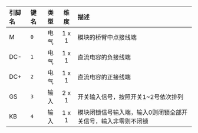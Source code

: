 <!--
DO NOT EDIT THIS FILE DIRECTLY.
This file is generated by tools/comp-docs.js.
All changes will be overwritten by regeneration.
-->

<slot class="model-pins">

| 引脚名 | 键名 | 类型 | 维度 | 描述 |
|:------ |:---- |:----:|:----:|:---- |
| M | `0` | 电气 | 1 x 1 | 模块的桥臂中点接线端 |
| DC\- | `1` | 电气 | 1 x 1 | 直流电容的负接线端 |
| DC\+ | `2` | 电气 | 1 x 1 | 直流电容的正接线端 |
| GS | `3` | 输入 | 2 x 1 | 开关输入信号，按照开关1~2号依次排列 |
| KB | `4` | 输入 | 1 x 1 | 模块闭锁信号输入端，输入0则闭锁全部开关信号，输入非零则不闭锁 |

</slot>
